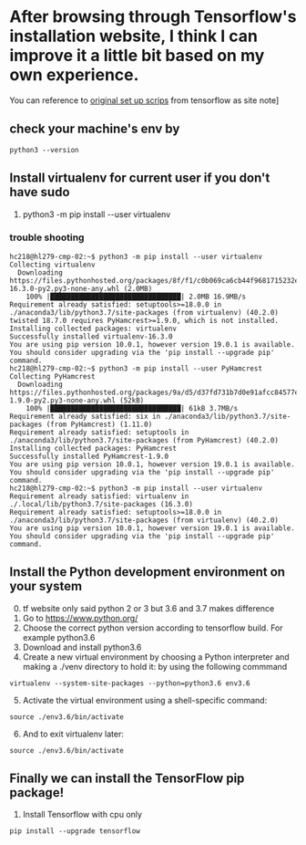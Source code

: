 # After browsing through Tensorflow's installation website, I think I can improve it a little bit based on my own experience. 

You can reference to [original set up scrips](https://www.tensorflow.org/install/pip) from tensorflow as site note]

## check your machine's env by
  ```
  python3 --version
  ```

## Install virtualenv for current user if you don't have sudo
1. python3 -m pip install --user virtualenv

### trouble shooting

```
hc218@hl279-cmp-02:~$ python3 -m pip install --user virtualenv
Collecting virtualenv
  Downloading https://files.pythonhosted.org/packages/8f/f1/c0b069ca6cb44f9681715232e6d3d65c75866dd231c5e4a88e80a46634bb/virtualenv-16.3.0-py2.py3-none-any.whl (2.0MB)
    100% |████████████████████████████████| 2.0MB 16.9MB/s
Requirement already satisfied: setuptools>=18.0.0 in ./anaconda3/lib/python3.7/site-packages (from virtualenv) (40.2.0)
twisted 18.7.0 requires PyHamcrest>=1.9.0, which is not installed.
Installing collected packages: virtualenv
Successfully installed virtualenv-16.3.0
You are using pip version 10.0.1, however version 19.0.1 is available.
You should consider upgrading via the 'pip install --upgrade pip' command.
hc218@hl279-cmp-02:~$ python3 -m pip install --user PyHamcrest
Collecting PyHamcrest
  Downloading https://files.pythonhosted.org/packages/9a/d5/d37fd731b7d0e91afcc84577edeccf4638b4f9b82f5ffe2f8b62e2ddc609/PyHamcrest-1.9.0-py2.py3-none-any.whl (52kB)
    100% |████████████████████████████████| 61kB 3.7MB/s
Requirement already satisfied: six in ./anaconda3/lib/python3.7/site-packages (from PyHamcrest) (1.11.0)
Requirement already satisfied: setuptools in ./anaconda3/lib/python3.7/site-packages (from PyHamcrest) (40.2.0)
Installing collected packages: PyHamcrest
Successfully installed PyHamcrest-1.9.0
You are using pip version 10.0.1, however version 19.0.1 is available.
You should consider upgrading via the 'pip install --upgrade pip' command.
hc218@hl279-cmp-02:~$ python3 -m pip install --user virtualenv
Requirement already satisfied: virtualenv in ./.local/lib/python3.7/site-packages (16.3.0)
Requirement already satisfied: setuptools>=18.0.0 in ./anaconda3/lib/python3.7/site-packages (from virtualenv) (40.2.0)
You are using pip version 10.0.1, however version 19.0.1 is available.
You should consider upgrading via the 'pip install --upgrade pip' command.
```

## Install the Python development environment on your system 
0. tf website only said python 2 or 3 but 3.6 and 3.7 makes difference
1. Go to https://www.python.org/
2. Choose the correct python version according to tensorflow build. For example python3.6
3. Download and install python3.6
4. Create a new virtual environment by choosing a Python interpreter and making a ./venv directory to hold it:
by using the following commmand
```
virtualenv --system-site-packages --python=python3.6 env3.6
```
5. Activate the virtual environment using a shell-specific command:
```
source ./env3.6/bin/activate
```
6. And to exit virtualenv later:

```
source ./env3.6/bin/activate
```

## Finally we can install the TensorFlow pip package!
1. Install Tensorflow with cpu only
```
pip install --upgrade tensorflow
```
